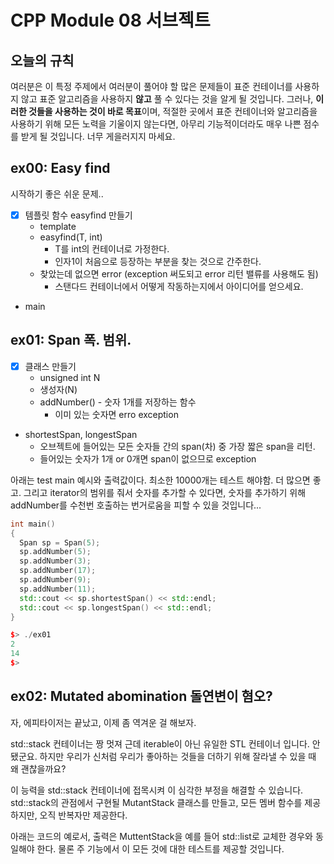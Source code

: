 # CPP Module 08 서브젝트

## 오늘의 규칙

여러분은 이 특정 주제에서 여러분이 풀어야 할 많은 문제들이
표준 컨테이너를 사용하지 않고 표준 알고리즘을 사용하지 **않고**
풀 수 있다는 것을 알게 될 것입니다. 그러나, **이러한 것들을 사용하는 것이 바로 목표**이며,
적절한 곳에서 표준 컨테이너와 알고리즘을 사용하기 위해 모든 노력을 기울이지 않는다면,
아무리 기능적이더라도 매우 나쁜 점수를 받게 될 것입니다. 너무 게을러지지 마세요.

## ex00: Easy find

시작하기 좋은 쉬운 문제..

- [x] 템플릿 함수 easyfind 만들기
  - template <typename T>
  - easyfind(T, int)
    - T를 int의 컨테이너로 가정한다.
    - 인자1이 처음으로 등장하는 부분을 찾는 것으로 간주한다.
  - 찾았는데 없으면 error (exception 써도되고 error 리턴 밸류를 사용해도 됨)
    - 스탠다드 컨테이너에서 어떻게 작동하는지에서 아이디어를 얻으세요.
- main


## ex01: Span 폭. 범위.

- [x] 클래스 만들기
  - unsigned int N
  - 생성자(N)
  - addNumber() - 숫자 1개를 저장하는 함수
    - 이미 있는 숫자면 erro exception
- shortestSpan, longestSpan
  - 오브젝트에 들어있는 모든 숫자들 간의 span(차) 중 가장 짧은 span을 리턴.
  - 들어있는 숫자가 1개 or 0개면 span이 없으므로 exception


아래는 test main 예시와 출력값이다.
최소한 10000개는 테스트 해야함. 더 많으면 좋고.
그리고 iterator의 범위를 줘서 숫자를 추가할 수 있다면,
숫자를 추가하기 위해 addNumber를 수천번 호출하는 번거로움을 피할 수 있을 것입니다...


```cpp
int main()
{
  Span sp = Span(5);
  sp.addNumber(5);
  sp.addNumber(3);
  sp.addNumber(17);
  sp.addNumber(9);
  sp.addNumber(11);
  std::cout << sp.shortestSpan() << std::endl;
  std::cout << sp.longestSpan() << std::endl;
}

$> ./ex01
2
14
$>
```


## ex02:  Mutated abomination 돌연변이 혐오?

자, 에피타이저는 끝났고, 이제 좀 역겨운 걸 해보자.

std::stack 컨테이너는 짱 멋져 근데 iterable이 아닌 유일한 STL 컨테이너 입니다.
안됐군요. 하지만 우리가 신처럼 우리가 좋아하는 것들을 더하기 위해 잘라낼 수 있을 때 왜 괜찮을까요?

이 능력을 std::stack 컨테이너에 접목시켜 이 심각한 부정을 해결할 수 있습니다.
std::stack의 관점에서 구현될 MutantStack 클래스를 만들고, 모든 멤버 함수를 제공하지만, 오직 반복자만 제공한다.

아래는 코드의 예로서, 출력은 MuttentStack을 예를 들어 std::list로 교체한 경우와 동일해야 한다.
물론 주 기능에서 이 모든 것에 대한 테스트를 제공할 것입니다.










